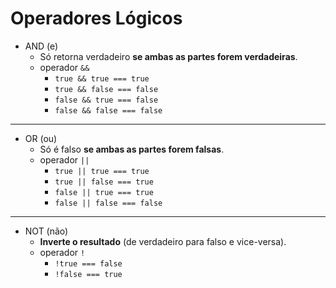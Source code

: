 # Operadores Lógicos

-   AND (e)
    -   Só retorna verdadeiro **se ambas as partes forem verdadeiras**.
    -   operador `&&`
        -   `true && true === true`
        -   `true && false === false`
        -   `false && true === false`
        -   `false && false === false`
---
-   OR (ou)
    -   Só é falso **se ambas as partes forem falsas**.
    -   operador `||`
        -   `true || true === true`
        -   `true || false === true`
        -   `false || true === true`
        -   `false || false === false`
---
-   NOT (não)
    -   **Inverte o resultado** (de verdadeiro para falso e vice-versa).
    -   operador `!`
        -   `!true === false`
        -   `!false === true`
